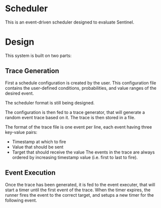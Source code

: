 # Scheduler
This is an event-driven scheduler designed to evaluate Sentinel. 

# Design

This system is built on two parts:

## Trace Generation

First a schedule configuration is created by the user. This configuration file contains the user-defined conditions, probabilities, and value ranges of the desired event.

The scheduler format is still being designed. 

The configuration is then fed to a trace generator, that will generate a random event trace based on it. The trace is then stored in a file.

The format of the trace file is one event per line, each event having three key-value pairs:
* Timestamp at which to fire
* Value that should be sent
* Target that should receive the value
The events in the trace are always ordered by increasing timestamp value (i.e. first to last to fire).

## Event Execution

Once the trace has been generated, it is fed to the event executer, that will start a timer until the first event of the trace. When the timer expires, the runner fires the event to the correct target, and setups a new timer for the following event. 